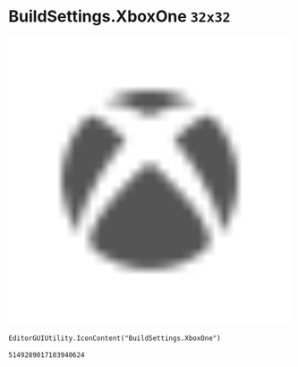 # BuildSettings.XboxOne `32x32`
<img src="/img/BuildSettings.XboxOne.png" width=512 height=512>

``` CSharp
EditorGUIUtility.IconContent("BuildSettings.XboxOne")
```
```
5149289017103940624
```
